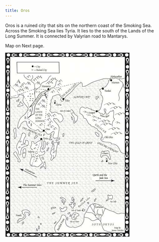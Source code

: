 ```yaml
---
title: Oros
---
```


Oros is a ruined city that sits on the northern coast of the Smoking Sea. Across the Smoking Sea lies Tyria. It lies to the south of the Lands of the Long Summer. It is connected by Valyrian road to Mantarys.

Map on Next page.

![Image](images/000016.jpg)


